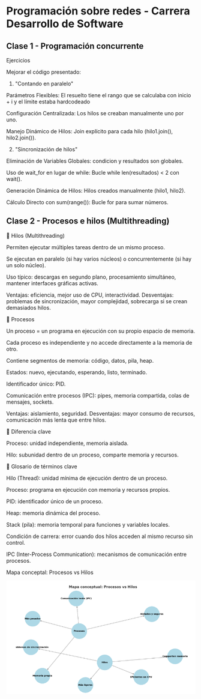 # Programación sobre redes - Carrera Desarrollo de Software

## Clase 1 - Programación concurrente

Ejercicios

Mejorar el código presentado:

1. "Contando en paralelo"

Parámetros Flexibles: El resuelto tiene el rango que se calculaba con inicio + i y el límite estaba hardcodeado

Configuración Centralizada: Los hilos se creaban manualmente uno por uno.

Manejo Dinámico de Hilos: Join explícito para cada hilo (hilo1.join(), hilo2.join()).

2.  "Sincronización de hilos"

Eliminación de Variables Globales: condicion y resultados son globales.

Uso de wait_for en lugar de while: Bucle while len(resultados) < 2 con wait().

Generación Dinámica de Hilos: Hilos creados manualmente (hilo1, hilo2).

Cálculo Directo con sum(range()): Bucle for para sumar números.

## Clase 2 - Procesos e hilos (Multithreading)

🔹 Hilos (Multithreading)

Permiten ejecutar múltiples tareas dentro de un mismo proceso.

Se ejecutan en paralelo (si hay varios núcleos) o concurrentemente (si hay un solo núcleo).

Uso típico: descargas en segundo plano, procesamiento simultáneo, mantener interfaces gráficas activas.

Ventajas: eficiencia, mejor uso de CPU, interactividad.
Desventajas: problemas de sincronización, mayor complejidad, sobrecarga si se crean demasiados hilos.

🔹 Procesos

Un proceso = un programa en ejecución con su propio espacio de memoria.

Cada proceso es independiente y no accede directamente a la memoria de otro.

Contiene segmentos de memoria: código, datos, pila, heap.

Estados: nuevo, ejecutando, esperando, listo, terminado.

Identificador único: PID.

Comunicación entre procesos (IPC): pipes, memoria compartida, colas de mensajes, sockets.

Ventajas: aislamiento, seguridad.
Desventajas: mayor consumo de recursos, comunicación más lenta que entre hilos.

🔹 Diferencia clave

Proceso: unidad independiente, memoria aislada.

Hilo: subunidad dentro de un proceso, comparte memoria y recursos.

🔹 Glosario de términos clave

Hilo (Thread): unidad mínima de ejecución dentro de un proceso.

Proceso: programa en ejecución con memoria y recursos propios.

PID: identificador único de un proceso.

Heap: memoria dinámica del proceso.

Stack (pila): memoria temporal para funciones y variables locales.

Condición de carrera: error cuando dos hilos acceden al mismo recurso sin control.

IPC (Inter-Process Communication): mecanismos de comunicación entre procesos.

Mapa conceptal: Procesos vs Hilos

![alt text](Procesos-vs-hilos.png)
